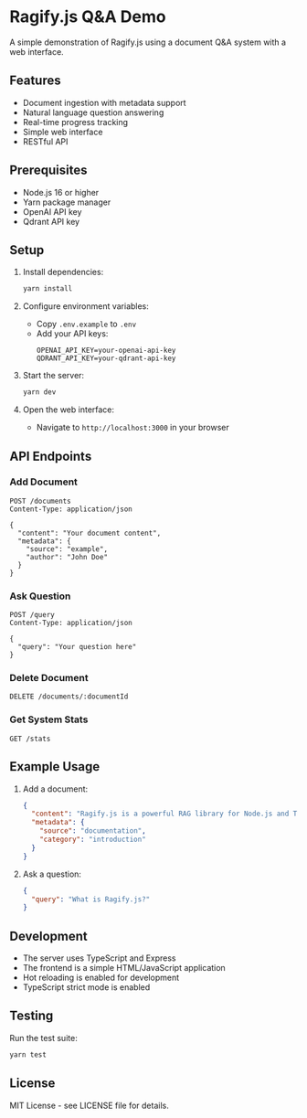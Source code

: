 # Ragify.js Q&A Demo

A simple demonstration of Ragify.js using a document Q&A system with a web interface.

## Features

- Document ingestion with metadata support
- Natural language question answering
- Real-time progress tracking
- Simple web interface
- RESTful API

## Prerequisites

- Node.js 16 or higher
- Yarn package manager
- OpenAI API key
- Qdrant API key

## Setup

1. Install dependencies:
   ```bash
   yarn install
   ```

2. Configure environment variables:
   - Copy `.env.example` to `.env`
   - Add your API keys:
     ```
     OPENAI_API_KEY=your-openai-api-key
     QDRANT_API_KEY=your-qdrant-api-key
     ```

3. Start the server:
   ```bash
   yarn dev
   ```

4. Open the web interface:
   - Navigate to `http://localhost:3000` in your browser

## API Endpoints

### Add Document
```http
POST /documents
Content-Type: application/json

{
  "content": "Your document content",
  "metadata": {
    "source": "example",
    "author": "John Doe"
  }
}
```

### Ask Question
```http
POST /query
Content-Type: application/json

{
  "query": "Your question here"
}
```

### Delete Document
```http
DELETE /documents/:documentId
```

### Get System Stats
```http
GET /stats
```

## Example Usage

1. Add a document:
   ```json
   {
     "content": "Ragify.js is a powerful RAG library for Node.js and TypeScript. It supports multiple embedding providers and vector stores, making it easy to build context-aware AI applications.",
     "metadata": {
       "source": "documentation",
       "category": "introduction"
     }
   }
   ```

2. Ask a question:
   ```json
   {
     "query": "What is Ragify.js?"
   }
   ```

## Development

- The server uses TypeScript and Express
- The frontend is a simple HTML/JavaScript application
- Hot reloading is enabled for development
- TypeScript strict mode is enabled

## Testing

Run the test suite:
```bash
yarn test
```

## License

MIT License - see LICENSE file for details. 